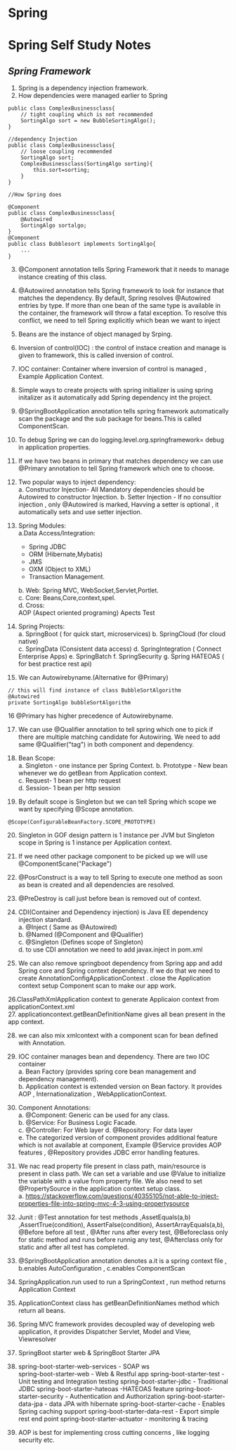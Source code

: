 # Spring

# Spring Self Study Notes

## *Spring Framework*
  1. Spring is a dependency injection framework.
  2. How dependencies were managed earlier to Spring
  ```
  public class ComplexBusinessclass{
      // tight coupling which is not recommended
      SortingAlgo sort = new BubbleSortingAlgo();
  }

  //dependency Injection
  public class ComplexBusinessclass{
      // loose coupling recommended
      SortingAlgo sort;
      ComplexBusinessclass(SortingAlgo sorting){
          this.sort=sorting;
      }
  }

  //How Spring does

  @Component
  public class ComplexBusinessclass{
      @Autowired
      SortingAlgo sortalgo;
  }
  @Component
  public class Bubblesort implements SortingAlgo{
      ...
  }
  ```
3. @Component annotation tells Spring Framework that it needs to manage instance creating of this class.
4. @Autowired annotation tells Spring framework to look for instance that matches the dependency.
By default, Spring resolves @Autowired entries by type. If more than one bean of the same type is available in the container, the framework will throw a fatal exception. To resolve this conflict, we need to tell Spring explicitly which bean we want to inject
5. Beans are the instance of object managed by Srping.
6. Inversion of control(IOC) : the control of instace creation and manage is given to framework, this is called inversion of control.
7. IOC container: Container where inversion of control is managed , Example Application Context.
8. Simple ways to create projects with spring initializer is using spring initalizer as it automatically add Spring dependency int the project.
9. @SpringBootApplication annotation tells spring framework automatically scan the package and the sub package for beans.This is called ComponentScan.
10. To debug Spring we can do logging.level.org.springframework= debug in application properties.
11. If we have two beans in primary that matches dependency we can use @Primary annotation to tell Spring framework which one to choose.
12. Two popular ways to inject dependency:  
  a. Constructor Injection- All Mandatory dependencies should be Autowired to constructor Injection.
  b. Setter Injection - If no consultior injection , only @Autowired is marked, Havving a setter is optional , it automatically sets and use setter injection.
13.  Spring Modules:  
    a.Data Access/Integration:    
        * Spring JDBC
        * ORM (Hibernate,Mybatis)
        * JMS
        * OXM (Object to XML)
        * Transaction Management.

        b. Web: Spring MVC, WebSocket,Servlet,Portlet.  
        c. Core: Beans,Core,context,spel.  
        d. Cross:    
            AOP (Aspect oriented programing)
            Apects
            Test
    
14. Spring Projects:  
  a. SpringBoot ( for quick start, microservices)
  b. SpringCloud (for cloud native)   
  c. SpringData (Consistent data access)
  d. SpringIntegration ( Connect Enterprise Apps)
  e. SpringBatch
  f. SpringSecurity
  g. Spring HATEOAS ( for best practice rest api)         

  15. We can Autowirebyname.(Alternative for @Primary)
  ```
  // this will find instance of class BubbleSortAlgorithm
  @Autowired
  private SortingAlgo bubbleSortAlgorithm
  ```

  16 @Primary has higher precedence of Autowirebyname.

  17. We can use @Qualifier annotation to tell spring which one to pick if there are multiple matching candidate for Autowiring. We need to add same @Qualifier("tag") in both component and dependency.

  18. Bean Scope:  
    a. Singleton  - one instance per Spring Context. 
    b. Prototype - New bean whenever we do getBean from Application context.  
    c. Request- 1 bean per http request  
    d. Session- 1 bean per http session 

 19. By default scope is Singleton but we can tell Spring which scope we want by specifying @Scope annotation.
 ```
 @Scope(ConfigurableBeanFactory.SCOPE_PROTOTYPE)
 ```
 20. Singleton in GOF design pattern is 1 instance per JVM but Singleton scope in Spring is 1 instance per Application context.

 21. If we need other package component to be picked up  we will use @ComponentScane("Package")

 22. @PosrConstruct is a way to tell Spring to execute one method as soon as bean is created and all dependencies are resolved.

 23. @PreDestroy is call just before bean is removed out of context.

 24. CDI(Container and Dependency injection) is Java EE dependency injection standard.  
    a. @Inject ( Same as @Autowired)  
    b. @Named (@Component and @Qualifier)  
    c. @Singleton (Defines scope of Singleton)  
    d. to use CDI annotation we need to add javax.inject in pom.xml

 25. We can also remove springboot dependency from Spring app and add Spring core and Spring context dependency. If we do that we need to create AnnotationConfigApplicationContext . close the Application context setup Component scan to make our app work.  

 26.ClassPathXmlApplication context to generate Applicaion context from applicationContext.xml  
 27. applicationcontext.getBeanDefinitionName gives all bean present in the app context.

 28. we can also mix xmlcontext with a component scan for bean defined with Annotation.

 29. IOC container manages bean and dependency. There are two IOC container  
    a. Bean Factory (provides spring core bean management and dependency management).  
    b. Application context is extended version on Bean factory. It provides AOP , Internationalization , WebApplicationContext.

 30. Component Annotations:  
        a. @Component: Generic can be used for any class.  
        b. @Service: For Business Logic Facade.  
        c. @Controller: For Web layer
        d. @Repository: For data layer  
        e. The categorized version of component provides additional feature which is not available at component, Example @Service provides AOP features , @Repository provides JDBC error handling features.

31. We nac read property file present in class path, main/resource is present in class path. We can set a variable and use @Value to initialize the variable with a value from property file. We also need to set @PropertySource in the application context setup class.  
    a. https://stackoverflow.com/questions/40355105/not-able-to-inject-properties-file-into-spring-mvc-4-3-using-propertysource

32. Junit : @Test annotation for test methods ,AssetEquals(a,b) ,AssertTrue(condition), AssertFalse(condition), AssertArrayEquals(a,b), @Before before all test , @After runs after every test, @Beforeclass only for static method and runs before runnig any test, @Afterclass only for static and after all test has completed.

33. @SpringBootApplication annotation denotes a.it is a spring context file , b.enables AutoConfiguration ,  c.enables ComponentScan
34. SpringApplication.run used to run a SpringContext , run method returns Application Context
35. ApplicationContext class has getBeanDefinitionNames method which return all beans.
36. Spring MVC  framework provides decoupled way of developing web application, it provides Dispatcher Servlet, Model and View, Viewresolver
37. SpringBoot starter web & SpringBoot Starter JPA
38. spring-boot-starter-web-services - SOAP ws  
    spring-boot-starter-web - Web & Restful app
    spring-boot-starter-test - Unit testing and Integration testing
    spring-boot-starter-jdbc - Traditional JDBC
    spring-boot-starter-hateoas -HATEOAS feature
    spring-boot-starter-security - Authentication and Authorization
    spring-boot-starter-data-jpa - data JPA with hibernate
    spring-boot-starter-cache - Enables Spring caching support
    spring-boot-starter-data-rest - Export simple rest end point
    spring-boot-starter-actuator - monitoring & tracing

 39. AOP is best for implementing cross cutting concerns , like logging security etc.   
